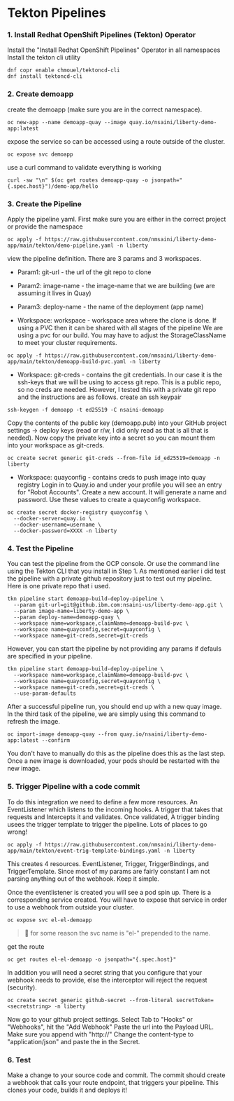 # Tekton Pipelines


### 1. Install Redhat OpenShift Pipelines (Tekton) Operator
Install the "Install Redhat OpenShift Pipelines" Operator in all namespaces
Install the tekton cli utility
```
dnf copr enable chmouel/tektoncd-cli
dnf install tektoncd-cli
```


### 2. Create demoapp

create the demoapp (make sure you are in the correct namespace).
```
oc new-app --name demoapp-quay --image quay.io/nsaini/liberty-demo-app:latest
```
expose the service so can be accessed using a route outside of the cluster.
```
oc expose svc demoapp
```
use a curl command to validate everything is working
```
curl -sw "\n" $(oc get routes demoapp-quay -o jsonpath="{.spec.host}")/demo-app/hello
```

### 3. Create the Pipeline

Apply the pipeline yaml. First make sure you are either in the correct project or provide the namespace
```
oc apply -f https://raw.githubusercontent.com/nmsaini/liberty-demo-app/main/tekton/demo-pipeline.yaml -n liberty 
```
view the pipeline definition.
There are 3 params and 3 workspaces.
+ Param1: git-url - the url of the git repo to clone
+ Param2: image-name - the image-name that we are building (we are assuming it lives in Quay)
+ Param3: deploy-name - the name of the deployment (app name)

+ Workspace: workspace - workspace area where the clone is done. If using a PVC then it can be shared with all stages of the pipeline
We are using a pvc for our build. You may have to adjust the StorageClassName to meet your cluster requirements.
```
oc apply -f https://raw.githubusercontent.com/nmsaini/liberty-demo-app/main/tekton/demoapp-build-pvc.yaml -n liberty
```
+ Workspace: git-creds - contains the git credentials. In our case it is the ssh-keys that we will be using to access git repo.
This is a public repo, so no creds are needed. However, I tested this with a private git repo and the instructions are as follows.
create an ssh keypair
```
ssh-keygen -f demoapp -t ed25519 -C nsaini-demoapp
```
Copy the contents of the public key (demoapp.pub) into your GitHub project settings -> deploy keys (read or r/w, I did only read as that is all that is needed).
Now copy the private key into a secret so you can mount them into your workspace as git-creds.
```
oc create secret generic git-creds --from-file id_ed25519=demoapp -n liberty
```

+ Workspace: quayconfig - contains creds to push image into quay registry
Login in to Quay.io and under your profile you will see an entry for "Robot Accounts". Create a new account. It will generate a name and password.
Use these values to create a quayconfig workspace.
```
oc create secret docker-registry quayconfig \
  --docker-server=quay.io \
  --docker-username=username \
  --docker-password=XXXX -n liberty
```

### 4. Test the Pipeline
You can test the pipeline from the OCP console. Or use the command line using the Tekton CLI that you install in Step 1.
As mentioned earlier i did test the pipeline with a private github repository just to test out my pipeline. Here is one private repo that i used.
```
tkn pipeline start demoapp-build-deploy-pipeline \
  --param git-url=git@github.ibm.com:nsaini-us/liberty-demo-app.git \
  --param image-name=liberty-demo-app \
  --param deploy-name=demoapp-quay \
  --workspace name=workspace,claimName=demoapp-build-pvc \
  --workspace name=quayconfig,secret=quayconfig \
  --workspace name=git-creds,secret=git-creds 
```

However, you can start the pipeline by not providing any params if defauls are specified in your pipeline.
```
tkn pipeline start demoapp-build-deploy-pipeline \
  --workspace name=workspace,claimName=demoapp-build-pvc \
  --workspace name=quayconfig,secret=quayconfig \
  --workspace name=git-creds,secret=git-creds \
  --use-param-defaults
```
After a successful pipeline run, you should end up with a new quay image. In the third task of the pipeline, we are simply using this command to refresh the image. 
```
oc import-image demoapp-quay --from quay.io/nsaini/liberty-demo-app:latest --confirm
```
You don't have to manually do this as the pipeline does this as the last step. Once a new image is downloaded, your pods should be restarted with the new image. 


### 5. Trigger Pipeline with a code commit

To do this integration we need to define a few more resources. 
An EventListener which listens to the incoming hooks. A trigger that takes that requests and Intercepts it and validates. Once validated, A trigger binding usees the trigger template to trigger the pipeline. Lots of places to go wrong!

```
oc apply -f https://raw.githubusercontent.com/nmsaini/liberty-demo-app/main/tekton/event-trig-template-bindings.yaml -n liberty
```

This creates 4 resources. EventListener, Trigger, TriggerBindings, and TriggerTemplate. Since most of my params are fairly constant I am not parsing anything out of the webhook. Keep it simple.

Once the eventlistener is created you will see a pod spin up. There is a corresponding service created. You will have to expose that service in order to use a webhook from outside your cluster.
```
oc expose svc el-el-demoapp
```
> :information_desk_person: for some reason the svc name is "el-" prepended to the name.

get the route 
```
oc get routes el-el-demoapp -o jsonpath="{.spec.host}"
```
In addition you will need a secret string that you configure that your webhook needs to provide, else the interceptor will reject the request (security). 
```
oc create secret generic github-secret --from-literal secretToken=<secretstring> -n liberty
```
Now go to your github project settings. Select Tab to "Hooks" or "Webhooks", hit the "Add Webhook"
Paste the url into the Payload URL. Make sure you append with "http://"
Change the content-type to "application/json" and paste the <secretstring> in the Secret.

### 6. Test
Make a change to your source code and commit. The commit should create a webhook that calls your route endpoint, that triggers your pipeline. This clones your code, builds it and deploys it!
